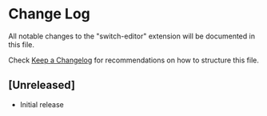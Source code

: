 # Change Log

All notable changes to the "switch-editor" extension will be documented in this file.

Check [Keep a Changelog](http://keepachangelog.com/) for recommendations on how to structure this file.

## [Unreleased]

- Initial release